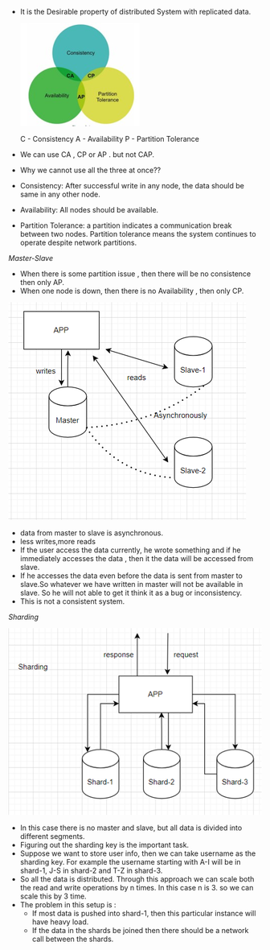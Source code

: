 * It is the Desirable property of distributed System with replicated data.

  ![captheorem.jpg](captheorem.jpg)

  C - Consistency
  A - Availability
  P - Partition Tolerance
* We can use CA , CP or AP . but not CAP.
* Why we cannot use all the three at once??
* Consistency: After successful write in any node, the data should be same in any other node.
* Availability: All nodes should be available.
* Partition Tolerance: a partition indicates a communication break between two nodes.
  Partition tolerance means the system continues to operate despite network partitions.


*Master-Slave*
   
* When there is some partition issue , then there will be no consistence then only AP.
* When one node is down, then there is no Availability , then only CP.

![databaseissues.PNG](databaseissues.PNG)

* data from master to slave is asynchronous.
* less writes,more reads
* If the user access the data currently, he wrote something and if he immediately accesses the data , then it the data will be 
   accessed from slave.
*  If he accesses the data even before the data is sent from master to slave.So whatever we have written in master will not be available in slave. So he will not able to get it think it as a bug or inconsistency.
* This is not a consistent system.

*Sharding*

![sharding.PNG](sharding.PNG)

* In this case there is no master and slave, but all data is divided into different segments.
* Figuring out the sharding key is the important task.
* Suppose we want to store user info, then we can take username as the sharding key. For example the username starting with A-I will
  be in shard-1, J-S in shard-2 and T-Z in shard-3.
* So all the data is distributed. Through this approach we can scale both the read and write operations by n times. In this case n is 3. so we can scale this by 3 time.
* The problem in this setup is :
   * If most data is pushed into shard-1, then this particular instance will have heavy load.
   * If the data in the shards be joined then there should be a network call between the shards.

